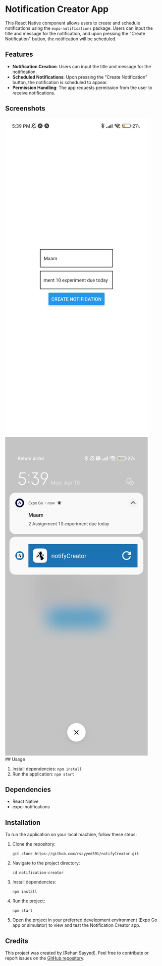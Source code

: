 # Notification Creator App

This React Native component allows users to create and schedule notifications using the `expo-notifications` package. Users can input the title and message for the notification, and upon pressing the "Create Notification" button, the notification will be scheduled.

## Features

- **Notification Creation**: Users can input the title and message for the notification.
- **Scheduled Notifications**: Upon pressing the "Create Notification" button, the notification is scheduled to appear.
- **Permission Handling**: The app requests permission from the user to receive notifications.

## Screenshots
<div style={display:'flex', width:'300'}>
<img src='./assets/ss/img1.jpg' alt='screenshot1'>
<img src='./assets/ss/img2.jpg' alt='screenshot1'>
</div>
## Usage

1. Install dependencies: `npm install`
2. Run the application: `npm start`

## Dependencies

- React Native
- expo-notifications

## Installation

To run the application on your local machine, follow these steps:

1. Clone the repository:
   ```
   git clone https://github.com/rsayyed591/notifyCreator.git
   ```
2. Navigate to the project directory:
   ```
   cd notification-creator
   ```
3. Install dependencies:
   ```
   npm install
   ```
4. Run the project:
   ```
   npm start
   ```
5. Open the project in your preferred development environment (Expo Go app or simulator) to view and test the Notification Creator app.

## Credits

This project was created by [Rehan Sayyed]. Feel free to contribute or report issues on the [GitHub repository](https://github.com/rsayyed591/notifyCreator.git).
